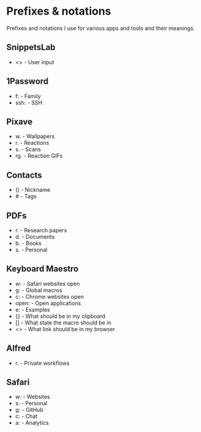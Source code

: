 # Prefixes & notations
Prefixes and notations I use for various apps and tools and their meanings.

## SnippetsLab
- <> - User input

## 1Password
- f: - Family
- ssh: - SSH

## Pixave
- w. - Wallpapers
- r. - Reactions
- s. - Scans
- rg. - Reaction GIFs

## Contacts
- () - Nickname
- \# - Tags

## PDFs
- r. - Research papers
- d. - Documents
- b. - Books
- s. - Personal

## Keyboard Maestro
- w: - Safari websites open
- g: - Global macros
- c: - Chrome websites open
- open: - Open applications
- e: - Examples
- {} - What should be in my clipboard
- [] - What state the macro should be in
- <> - What link should be in my browser

## Alfred
- r. - Private workflows

## Safari
- w: - Websites
- s: - Personal
- g: - GitHub
- c: - Chat
- a: - Analytics